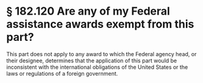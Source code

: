 # § 182.120   Are any of my Federal assistance awards exempt from this part?

This part does not apply to any award to which the Federal agency head, or their designee, determines that the application of this part would be inconsistent with the international obligations of the United States or the laws or regulations of a foreign government.






